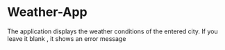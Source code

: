 # Weather-App

The application displays the weather conditions of the entered city. If you leave it blank , it shows an error message
